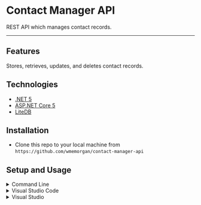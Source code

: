 # Contact Manager API
REST API which manages contact records.


---
## Features
Stores, retrieves, updates, and deletes contact records.


## Technologies

- [.NET 5](https://dotnet.microsoft.com/download)
- [ASP.NET Core 5](https://docs.microsoft.com/en-us/aspnet/core)
- [LiteDB](http://www.litedb.org/)



## Installation
- Clone this repo to your local machine from `https://github.com/wmemorgan/contact-manager-api`


## Setup and Usage
<details>
<summary>Command Line</summary>

#### Prerequisites

- [.NET SDK](https://dotnet.microsoft.com/download/dotnet)

#### Steps

1. Open directory **source\ContactManagerApi** in command line and execute **dotnet run**.
2. Open <https://localhost:5001>.

</details>

<details>
<summary>Visual Studio Code</summary>

#### Prerequisites

- [.NET SDK](https://dotnet.microsoft.com/download/dotnet)
- [Visual Studio Code](https://code.visualstudio.com)
- [C# Extension](https://marketplace.visualstudio.com/items?itemName=ms-vscode.csharp)

#### Steps

1. Open **source** directory in Visual Studio Code.
2. Press **F5**.

</details>

<details>
<summary>Visual Studio</summary>

#### Prerequisites

- [Visual Studio](https://visualstudio.microsoft.com)


#### Steps

1. Open **source\ContactManagerApi.sln** in Visual Studio.
2. Set **ContactManagerApi** as startup project.
3. Press **F5**.



## Documentation

### Endpoints
| Method | Endpoint                        | Description                                        |
|--------|---------------------------------|----------------------------------------------------|
| GET    | `/contacts` | List all contacts.       |
| GET    | `/contacts/:id` | Get a specific contact with the provided `id`. |
| GET    | `/contacts/call-list` | Get a list of all contacts with home phone numbers. |
| POST    | `/contacts` | Create a new contact. |
| PUT    | `/contacts/:id` | Update a ticket.                   |
| DELETE | `/contacts/:id` | Delete a contact.                            |



## License
[MIT](https://github.com/wmemorgan/contact-manager-api/blob/master/LICENSE)